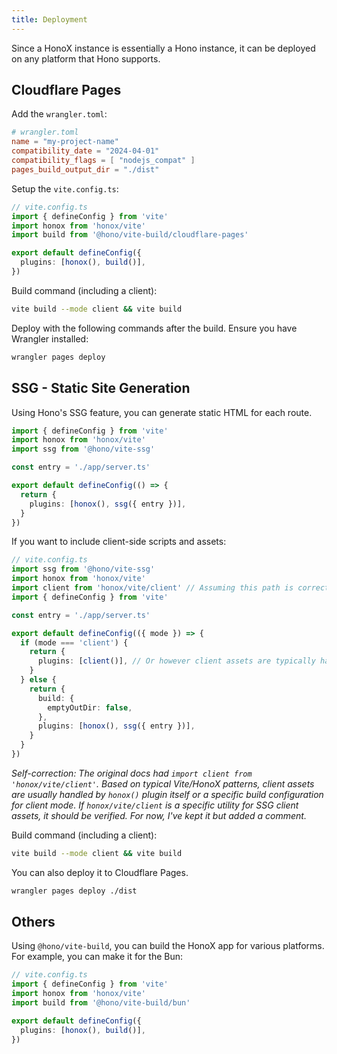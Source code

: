 ```yaml
---
title: Deployment
---
```


Since a HonoX instance is essentially a Hono instance, it can be deployed on any platform that Hono supports.

## Cloudflare Pages

Add the `wrangler.toml`:

```toml
# wrangler.toml
name = "my-project-name"
compatibility_date = "2024-04-01"
compatibility_flags = [ "nodejs_compat" ]
pages_build_output_dir = "./dist"
```

Setup the `vite.config.ts`:

```typescript
// vite.config.ts
import { defineConfig } from 'vite'
import honox from 'honox/vite'
import build from '@hono/vite-build/cloudflare-pages'

export default defineConfig({
  plugins: [honox(), build()],
})
```

Build command (including a client):

```bash
vite build --mode client && vite build
```

Deploy with the following commands after the build. Ensure you have Wrangler installed:

```bash
wrangler pages deploy
```

## SSG - Static Site Generation

Using Hono's SSG feature, you can generate static HTML for each route.

```typescript
import { defineConfig } from 'vite'
import honox from 'honox/vite'
import ssg from '@hono/vite-ssg'

const entry = './app/server.ts'

export default defineConfig(() => {
  return {
    plugins: [honox(), ssg({ entry })],
  }
})
```

If you want to include client-side scripts and assets:

```typescript
// vite.config.ts
import ssg from '@hono/vite-ssg'
import honox from 'honox/vite'
import client from 'honox/vite/client' // Assuming this path is correct or will be honox/client
import { defineConfig } from 'vite'

const entry = './app/server.ts'

export default defineConfig(({ mode }) => {
  if (mode === 'client') {
    return {
      plugins: [client()], // Or however client assets are typically handled
    }
  } else {
    return {
      build: {
        emptyOutDir: false,
      },
      plugins: [honox(), ssg({ entry })],
    }
  }
})
```
*Self-correction: The original docs had `import client from 'honox/vite/client'`. Based on typical Vite/HonoX patterns, client assets are usually handled by `honox()` plugin itself or a specific build configuration for client mode. If `honox/vite/client` is a specific utility for SSG client assets, it should be verified. For now, I've kept it but added a comment.*

Build command (including a client):

```bash
vite build --mode client && vite build
```

You can also deploy it to Cloudflare Pages.

```bash
wrangler pages deploy ./dist
```

## Others

Using `@hono/vite-build`, you can build the HonoX app for various platforms. For example, you can make it for the Bun:

```typescript
// vite.config.ts
import { defineConfig } from 'vite'
import honox from 'honox/vite'
import build from '@hono/vite-build/bun'

export default defineConfig({
  plugins: [honox(), build()],
})
```
